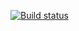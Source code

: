 [![Build status](https://ci.appveyor.com/api/projects/status/h8olr6l7cvxhx6u9?svg=true)](https://ci.appveyor.com/project/chaika1986/selenide)

